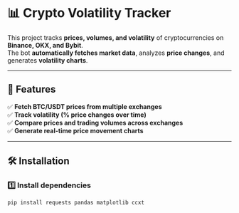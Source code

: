 # 📊 Crypto Volatility Tracker  

This project tracks **prices, volumes, and volatility** of cryptocurrencies on **Binance, OKX, and Bybit**.  
The bot **automatically fetches market data**, analyzes **price changes**, and generates **volatility charts**.  

---

## 🚀 **Features**  
✅ **Fetch BTC/USDT prices from multiple exchanges**  
✅ **Track volatility (% price changes over time)**  
✅ **Compare prices and trading volumes across exchanges**  
✅ **Generate real-time price movement charts**  

---

## 🛠 **Installation**  
### 1️⃣ Install dependencies  
```bash
pip install requests pandas matplotlib ccxt
